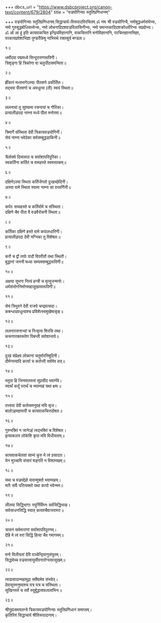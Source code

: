 +++
dbcs_url = "https://www.dsbcproject.org/canon-text/content/679/2804"
title = "वज्रयोगिन्याः स्तुतिप्रणिधानम्"

+++
वज्रयोगिन्याः स्तुतिप्रणिधानम्
सिद्धाचार्य-विरूपादविरचितम्
ॐ नमः श्री वज्रयोगिन्यै, नमोबुद्धधर्मसंघेभ्यः, नमो गुरुबुद्धबोधिसत्त्वेभ्यः, नमो लोचनादिदशवज्रविलासिनीभ्यः, नमो यमान्तकादिदशक्रोधवीरेभ्यः सप्रज्ञेभ्यः।  
ॐ ओ आ हूं इति कायवाकचित इन्द्रियविज्ञानानि, वाकचित्तानि मनोविज्ञानानि, परचित्तज्ञानाभिज्ञा, परकायप्रवेशाभिज्ञा पुण्डरीकेषु नाभिस्थे रक्तसूर्य मण्डलः॥

१॥

धर्मोदया पद्ममध्ये सिन्दूरारुणरूपिणी।  
त्रिशृङ्गा हि त्रिकोणा वा चतुःपीठसमन्विता॥

२॥

ह्रींकारं मध्यभागेऽस्याः पीतवर्णः प्रकीर्तितः।  
तद्भवा पीतवर्णा च अवधूत्या (ती) स्वयं स्थिता॥

३॥

ललनायां तु सुश्यामा रसनायां च गौरिका।  
प्रत्यालीढपदा नाम्ना मध्ये पीता मनोरमा॥

४॥

त्रिमार्गे संस्थिता देवी त्रिकायवज्रयोगिनी।  
सेयं नाम्ना भवेदेका सर्वसम्बुद्धडाकिनी॥

५॥

त्रैलोक्ये दिव्यरूपा च सर्वाशापरिपूरिका।  
स्वकर्तिना कर्तितं च वामहस्ते स्वमस्तकम्॥

६॥

दक्षिणेऽस्या स्थिता कर्तिर्जगतो दुःखच्छेदिनी।  
अस्या वामे स्थिता श्यामा नाम्ना सा वरवर्णिनी॥

७॥

कर्परः सव्यहस्ते च कर्तिर्वामे च संस्थिता।  
दक्षिणे चैव पीता वै वज्रवैरोचनी स्थिता॥

८॥

कर्तिका दक्षिणे हस्ते वामे कपालधारिणी।  
प्रत्यालीढपदा देवी नग्निका तु विशेषतः॥

९॥

करौ च द्वौ तयोः पादौ विपरीतौ तथा स्थितौ।  
बुद्धानां जननी मध्या सम्यक्सम्बुद्धरूपिणी॥

१०॥

अक्षया सुभगा नित्यं हन्त्री च मृत्युजन्मनोः।  
धर्मसंभोगनिर्माणमहासुखस्वरूपिणी॥

११॥

सेयं त्रिभुवने देवी राजये चन्द्रवत्सदा।  
कबन्धादवधूत्याश्च प्रविशेत्स्वमुखेष्वसृक्॥

१२॥

ललनारसनाभ्यां च निःसृत्य शिरसि तथा।  
करूणारक्तरूपेण पिबन्ती सर्वशान्तये॥

१३॥

दुःखं संप्रेक्ष्य लोकानां चतुर्मारनिषूदिनी।  
दौर्मनस्यादि कर्त्या च कर्तन्ती सर्वमेव तत्॥

१४॥

स्तुता हि जिनमातस्त्वं सुप्रसीद भवार्णवे।  
स्वार्थं कर्तुं परार्थं च भवाम्यहं यथा क्षमः॥

१५॥

तत्त्वया देवी कर्तव्यमनुग्रहं मयि सृज।  
बालोऽहमज्ञरूपी च कायवाकचित्तदोषतः॥

१६॥

गुरुभक्तिं न जानेऽहं त्वद्भक्तिं च विशेषतः।  
इत्याकलय लोकेशि कृपा मयि विधीयताम्॥

१७॥

कायवाकचेतसां साम्यं कुरु मे त्वं प्रसादतः।  
येन मुञ्चामि संसारं षड्गतिं न विशाम्यहम्॥

१८॥

यथा च वज्रवद्देहो यावन्मुक्तो भवाम्यहम्।  
मारैः सर्वैः परित्यक्तो यथा कायो भवेन्मम॥

१९॥

लीलया सिद्धिभागाः स्युर्निर्विघ्नः सर्वसिद्धिभाक्।  
सर्वसाधनसिद्धि स्यात् कायश्चैवाजरामरः॥

२०॥

त्रासनं सर्वमाराणां सर्वाशापरिपूरणम्।  
देहि मे त्वं वरां सिद्धिं हित्वा चैव गमागमम्॥

२१॥

मनो विलीयतां देवि पञ्चेन्द्रियानुसंयुतम्।  
सिद्ध्येच्च वज्रसत्त्वायुर्यौवनारोग्यसत्सुखम्॥

२२॥

त्वत्प्रसादान्महामुद्रा सर्वेषामेव संभवेत्।  
देवासुरमनुष्याश्च यत्र यत्र च संस्थिताः।  
सुखिनस्ते च सर्वे स्युर्बुद्धत्वफललाभिनः॥

२३॥

श्रीगुह्यसमयतन्त्रे त्रिकायवज्रयोगिन्याः स्तुतिप्रणिधानं समाप्तम्।  
कृतिरियं सिद्धाचार्य श्रीविरूपादानाम्।  
